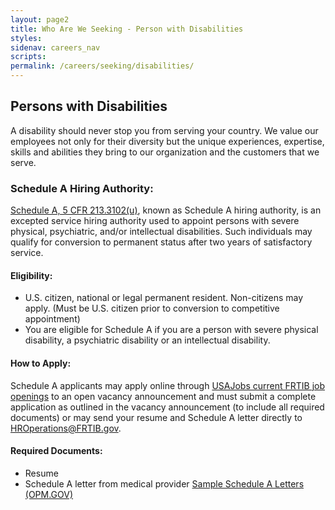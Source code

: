 ```yaml
---
layout: page2
title: Who Are We Seeking - Person with Disabilities
styles:
sidenav: careers_nav
scripts:
permalink: /careers/seeking/disabilities/
---
```


## Persons with Disabilities

<p>  
A disability should never stop you from serving your country. We value our employees not only for their diversity but the unique experiences, expertise, skills and abilities they bring to our organization and the customers that we serve.
</p>

### Schedule A Hiring Authority:
<a class="external_link" href="https://www.opm.gov/policy-data-oversight/disability-employment/hiring/#url=Schedule-A-Hiring-Authority" target="_blank" rel="noopener">Schedule A, 5 CFR 213.3102(u)</a>, known as Schedule A hiring authority, is an excepted service hiring authority used to appoint persons with severe physical, psychiatric, and/or intellectual disabilities. Such individuals may qualify for conversion to permanent status after two years of satisfactory service.

#### Eligibility:
<ul class="usa-list">
<li>U.S. citizen, national or legal permanent resident. Non-citizens may apply. (Must be U.S. citizen prior to conversion to competitive appointment)</li>
<li>You are eligible for Schedule A if you are a person with severe physical disability, a psychiatric disability or an intellectual disability.</li>
</ul>

#### How to Apply:
Schedule A  applicants may apply online through <a class="external_link" href="https://frtibrecruitment.usajobs.gov" target="_blank" rel="noopener">USAJobs current FRTIB job openings</a> to an open vacancy announcement and must submit a complete application as outlined in the vacancy announcement (to include all required documents) or may send your resume and Schedule A letter directly to <a href="mailto:HROperations@frtib.gov?subject=Schedule A Vacancy" target="_blank" rel="noopener">HROperations@FRTIB.gov</a>.

#### Required Documents:
<ul class="usa-list">
<li>Resume</li>
<li>Schedule A letter from medical provider <a class="external_link" href="https://www.opm.gov/policy-data-oversight/disability-employment/getting-a-job/sampleschedaletters.pdf" target="_blank" rel="noopener">Sample Schedule A Letters (OPM.GOV)</a></li>
</ul>




<!-- CONTENT END -->
